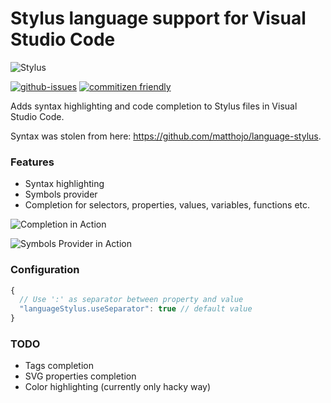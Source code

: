 # Stylus language support for Visual Studio Code

![Stylus](assets/icon.png)

[![github-issues](https://img.shields.io/github/issues/d4rkr00t/language-stylus.svg)](https://github.com/d4rkr00t/language-stylus/issues)
[![commitizen friendly](https://img.shields.io/badge/commitizen-friendly-brightgreen.svg)](http://commitizen.github.io/cz-cl)

Adds syntax highlighting and code completion to Stylus files in Visual Studio Code.

Syntax was stolen from here: https://github.com/matthojo/language-stylus.

### Features

* Syntax highlighting
* Symbols provider
* Completion for selectors, properties, values, variables, functions etc.

![Completion in Action](assets/completion.gif)

![Symbols Provider in Action](assets/symbols.gif)

### Configuration
```js
{
  // Use ':' as separator between property and value
  "languageStylus.useSeparator": true // default value
}
```

### TODO
* Tags completion
* SVG properties completion
* Color highlighting (currently only hacky way)
